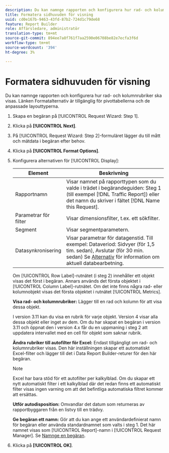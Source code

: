```yaml
---
description: Du kan namnge rapporten och konfigurera hur rad- och kolumnrubriker ska visas. Länken Formatalternativ är tillgänglig för pivottabellerna och de anpassade layouttyperna.
title: Formatera sidhuvuden för visning
uuid: cd0e167b-9463-43fd-87b2-724d1c79de68
feature: Report Builder
role: Affärsledare, administratör
translation-type: tm+mt
source-git-commit: 894ee7a8f761f7aa2590e06708be82e7ecfa3f6d
workflow-type: tm+mt
source-wordcount: '394'
ht-degree: 3%

---
```



# Formatera sidhuvuden för visning

Du kan namnge rapporten och konfigurera hur rad- och kolumnrubriker ska visas. Länken Formatalternativ är tillgänglig för pivottabellerna och de anpassade layouttyperna.

1. Skapa en begäran på [!UICONTROL Request Wizard: Step 1].
1. Klicka på **[!UICONTROL Next]**.
1. På [!UICONTROL Request Wizard: Step 2]-formuläret lägger du till mått och mätdata i begäran efter behov.
1. Klicka på **[!UICONTROL Format Options]**.
1. Konfigurera alternativen för [!UICONTROL Display]:

   | Element | Beskrivning |
   |--- |--- |
   | Rapportnamn | Visar namnet på rapporttypen som du valde i trädet i begärandeguiden: Steg 1 (till exempel [!DNL Traffic Report]) eller det namn du skriver i fältet [!DNL Name this Request]. |
   | Parametrar för filter | Visar dimensionsfilter, t.ex. ett sökfilter. |
   | Segment | Visar segmentparametern. |
   | Datasynkronisering | Visar parametrar för datagenstid. Till exempel:    Dataveriod: Sidvyer (för 1,5 tim. sedan), Avslutar (för 30 min. sedan) Se [Alternativ](/help/analyze/report-builder/options.md) för information om aktuell databearbetning. |

   Om [!UICONTROL Row Label]-rutnätet (i steg 2) innehåller ett objekt visas det först i begäran. Annars används det första objektet i [!UICONTROL Column Label]-rutnätet. Om det inte finns några rad- eller kolumnobjekt visas det första objektet i rutnätet [!UICONTROL Metrics].

   **Visa rad- och kolumnrubriker:** Lägger till en rad och kolumn för att visa dessa objekt.

   I version 3.11 kan du visa en rubrik för varje objekt. Version 4 visar alla dessa objekt eller inget av dem. Om du har skapat en begäran i version 3.11 och öppnat den i version 4.x får du en uppmaning i steg 2 att uppdatera intervallet med en cell för objekt som saknar rubrik.

   **Ändra rubriker till autofilter för Excel:** Endast tillgängligt om rad- och kolumnrubriker visas. Den här inställningen skapar ett automatiskt Excel-filter och lägger till det i Data Report Builder-returer för den här begäran.

   >[!NOTE]
   >
   >Excel har bara stöd för ett autofilter per kalkylblad. Om du skapar ett nytt automatiskt filter i ett kalkylblad där det redan finns ett automatiskt filter visas ingen varning om att det befintliga automatiska filtret kommer att ersättas.

   **Utför autodisposition:** Omvandlar det datum som returneras av rapportbyggaren från en listvy till en trädvy.

   **Ge begäran ett namn:** Gör att du kan ange ett användardefinierat namn för begäran eller använda standardnamnet som valts i steg 1. Det här namnet visas som [!UICONTROL Report]-namn i [!UICONTROL Request Manager]. Se [Namnge en begäran](/help/analyze/report-builder/layout/name-a-request.md).

1. Klicka på **[!UICONTROL OK]**.
